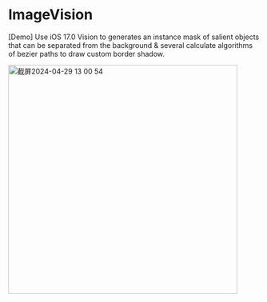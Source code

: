 # ImageVision
[Demo] Use iOS 17.0 Vision to generates an instance mask of salient objects that can be separated from the background & several calculate algorithms of bezier paths to draw custom border shadow.

<img width="458" alt="截屏2024-04-29 13 00 54" src="https://github.com/MichaelLedger/ImageVision/assets/42952016/94512548-d876-4b73-9ba6-be1dd1c7fc5e">
